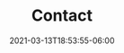 ---
title: "Contact"
date: 2021-03-13T18:53:55-06:00
draft: false
layout: "contact"
name: "Stuart John Marsh"
email: "stujmar@gmail.com"
twitter: "@stujmar"
---